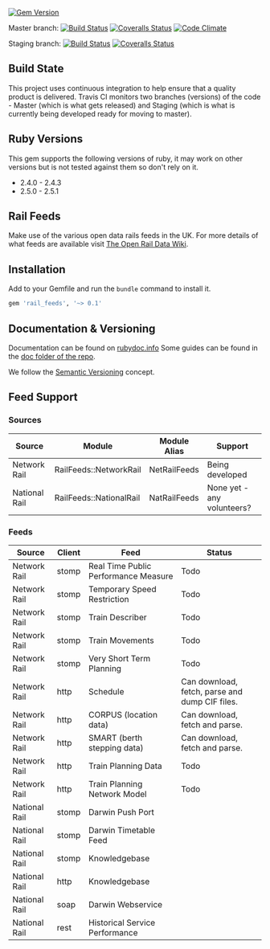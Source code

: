 [![Gem Version](https://badge.fury.io/rb/rail_feeds.png)](http://badge.fury.io/rb/rail_feeds)

Master branch:
[![Build Status](https://secure.travis-ci.org/robertgauld/rail_feeds.png?branch=master)](http://travis-ci.org/robertgauld/rail_feeds)
[![Coveralls Status](https://coveralls.io/repos/robertgauld/rail_feeds/badge.png?branch=master)](https://coveralls.io/r/robertgauld/rail_feeds)
[![Code Climate](https://codeclimate.com/github/robertgauld/rail_feeds.png?branch=master)](https://codeclimate.com/github/robertgauld/rail_feeds)

Staging branch:
[![Build Status](https://secure.travis-ci.org/robertgauld/rail_feeds.png?branch=staging)](http://travis-ci.org/robertgauld/rail_feeds)
[![Coveralls Status](https://coveralls.io/repos/robertgauld/rail_feeds/badge.png?branch=staging)](https://coveralls.io/r/robertgauld/rail_feeds)


## Build State
This project uses continuous integration to help ensure that a quality product is delivered.
Travis CI monitors two branches (versions) of the code - Master (which is what gets released)
and Staging (which is what is currently being developed ready for moving to master).


## Ruby Versions
This gem supports the following versions of ruby, it may work on other versions but is not tested against them so don't rely on it.

  * 2.4.0 - 2.4.3
  * 2.5.0 - 2.5.1


## Rail Feeds

Make use of the various open data rails feeds in the UK.
For more details of what feeds are available visit [The Open Rail Data Wiki](https://wiki.openraildata.com).

## Installation

Add to your Gemfile and run the `bundle` command to install it.

```ruby
gem 'rail_feeds', '~> 0.1'
```



## Documentation & Versioning

Documentation can be found on [rubydoc.info](http://rubydoc.info/github/robertgauld/rail_feeds/master/frames)
Some guides can be found in the [doc folder of the repo](https://github.com/robertgauld/rail_feeds/tree/master/doc/guides).

We follow the [Semantic Versioning](http://semver.org/) concept.


## Feed Support

### Sources

| Source        | Module                  | Module Alias | Support                    |
| ------------- | ----------------------- | ------------ | -------------------------- |
| Network Rail  | RailFeeds::NetworkRail  | NetRailFeeds | Being developed            |
| National Rail | RailFeeds::NationalRail | NatRailFeeds | None yet - any volunteers? |

### Feeds

| Source        | Client | Feed                                 | Status                                         |
| ------------- | ------ | ------------------------------------ | ---------------------------------------------- |
| Network Rail  | stomp  | Real Time Public Performance Measure | Todo                                           |
| Network Rail  | stomp  | Temporary Speed Restriction          | Todo                                           |
| Network Rail  | stomp  | Train Describer                      | Todo                                           |
| Network Rail  | stomp  | Train Movements                      | Todo                                           |
| Network Rail  | stomp  | Very Short Term Planning             | Todo                                           |
| Network Rail  | http   | Schedule                             | Can download, fetch, parse and dump CIF files. |
| Network Rail  | http   | CORPUS (location data)               | Can download, fetch and parse.                 |
| Network Rail  | http   | SMART (berth stepping data)          | Can download, fetch and parse.                 |
| Network Rail  | http   | Train Planning Data                  | Todo                                           |
| Network Rail  | http   | Train Planning Network Model         | Todo                                           |
| National Rail | stomp  | Darwin Push Port                     |                                                |
| National Rail | stomp  | Darwin Timetable Feed                |                                                |
| National Rail | stomp  | Knowledgebase                        |                                                |
| National Rail | http   | Knowledgebase                        |                                                |
| National Rail | soap   | Darwin Webservice                    |                                                |
| National Rail | rest   | Historical Service Performance       |                                                |
